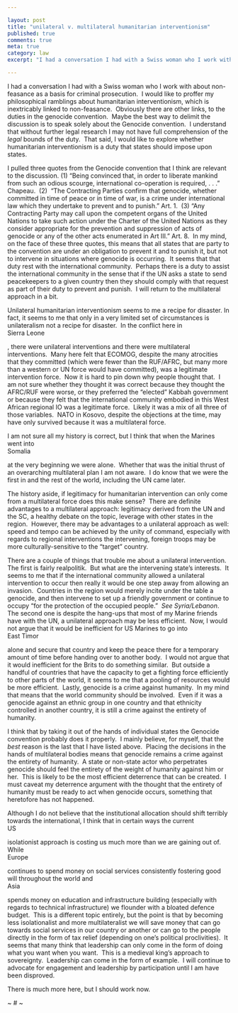 ```yaml
---

layout: post
title: "unilateral v. multilateral humanitarian interventionism"
published: true
comments: true
meta: true
category: law
excerpt: "I had a conversation I had with a Swiss woman who I work with about non-feasance as a basis for criminal prosecution.  I would like to proffer my philosophical ramblings about humanitarian interventionism, which is inextricably linked to non-feasance.  Obviously there are other links, to the duties in the genocide convention.  Maybe the best way to delimit the discussion is to speak solely about the Genocide convention.  I understand that without further legal research I may not have full comprehension of the *legal* bounds of the duty.  That said, I would like to explore whether humanitarian interventionism is a duty that states should impose upon states. "

---
```


I had a conversation I had with a Swiss woman who I work with about non-feasance as a basis for criminal prosecution.  I would like to proffer my philosophical ramblings about humanitarian interventionism, which is inextricably linked to non-feasance.  Obviously there are other links, to the duties in the genocide convention.  Maybe the best way to delimit the discussion is to speak solely about the Genocide convention.  I understand that without further legal research I may not have full comprehension of the *legal* bounds of the duty.  That said, I would like to explore whether humanitarian interventionism is a duty that states should impose upon states.  



I pulled three quotes from the Genocide convention that I think are relevant to the discussion.  (1) “Being convinced that, in order to liberate mankind from such an odious scourge, international co-operation is required, . . .” Chapeau.  (2)  “The Contracting Parties confirm that genocide, whether committed in time of peace or in time of war, is a crime under international law which they undertake to prevent and to punish.” Art. 1.  (3) “Any Contracting Party may call upon the competent organs of the United Nations to take such action under the Charter of the United Nations as they consider appropriate for the prevention and suppression of acts of genocide or any of the other acts enumerated in Art III.” Art. 8.  In my mind, on the face of these three quotes, this means that all states that are party to the convention are under an obligation to prevent it and to punish it, but not to intervene in situations where genocide is occurring.  It seems that that duty rest with the international community.  Perhaps there is a duty to assist the international community in the sense that if the UN asks a state to send peacekeepers to a given country then they should comply with that request as part of their duty to prevent and punish.  I will return to the multilateral approach in a bit.



Unilateral humanitarian interventionism seems to me a recipe for disaster.  In fact, it seems to me that only in a very limited set of circumstances is unilateralism not a recipe for disaster.  In the conflict here in  
Sierra Leone

, there were unilateral interventions and there were multilateral interventions.  Many here felt that ECOMOG, despite the many atrocities that they committed (which were fewer than the RUF/AFRC, but many more than a western or UN force would have committed), was a legitimate intervention force.  Now it is hard to pin down why people thought that.  I am not sure whether they thought it was correct because they thought the AFRC/RUF were worse, or they preferred the “elected” Kabbah government or because they felt that the international community embodied in this West African regional IO was a legitimate force.  Likely it was a mix of all three of those variables.  NATO in Kosovo, despite the objections at the time, may have only survived because it was a multilateral force.  



I am not sure all my history is correct, but I think that when the Marines went into  
Somalia

 at the very beginning we were alone.  Whether that was the initial thrust of an overarching multilateral plan I am not aware.  I do know that we were the first in and the rest of the world, including the UN came later.  



The history aside, if legitimacy for humanitarian intervention can only come from a multilateral force does this make sense?  There are definite advantages to a multilateral approach: legitimacy derived from the UN and the SC, a healthy debate on the topic, leverage with other states in the region.  However, there may be advantages to a unilateral approach as well: speed and tempo can be achieved by the unity of command, especially with regards to regional interventions the intervening, foreign troops may be more culturally-sensitive to the “target” country.  



There are a couple of things that trouble me about a unilateral intervention.  The first is fairly realpolitik.  But what are the intervening state’s interests.  It seems to me that if the international community allowed a unilateral intervention to occur then really it would be one step away from allowing an invasion.  Countries in the region would merely incite under the table a genocide, and then intervene to set up a friendly government or continue to occupy “for the protection of the occupied people.”  *See Syria/Lebanon*.  The second one is despite the hang-ups that most of my Marine friends have with the UN, a unilateral approach may be less efficient.  Now, I would not argue that it would be inefficient for US Marines to go into  
East Timor

 alone and secure that country and keep the peace there for a temporary amount of time before handing over to another body.  I would not argue that it would inefficient for the Brits to do something similar.  But outside a handful of countries that have the capacity to get a fighting force efficiently to other parts of the world, it seems to me that a pooling of resources would be more efficient.  Lastly, genocide is a crime against humanity.  In my mind that means that the world community should be involved.  Even if it was a genocide against an ethnic group in one country and that ethnicity controlled in another country, it is still a crime against the entirety of humanity.  



I think that by taking it out of the hands of individual states the Genocide convention probably does it properly.  I mainly believe, for myself, that the *best* reason is the last that I have listed above.  Placing the decisions in the hands of multilateral bodies means that genocide remains a crime against the entirety of humanity.  A state or non-state actor who perpetrates genocide should feel the entirety of the weight of humanity against him or her.  This is likely to be the most efficient deterrence that can be created.  I must caveat my deterrence argument with the thought that the entirety of humanity must be ready to act when genocide occurs, something that heretofore has not happened.  



Although I do not believe that the institutional allocation should shift terribly towards the international, I think that in certain ways the current  
US

 isolationist approach is costing us much more than we are gaining out of.  While  
Europe

 continues to spend money on social services consistently fostering good will throughout the world and  
Asia

 spends money on education and infrastructure building (especially with regards to technical infrastructure) we flounder with a bloated defence budget.  This is a different topic entirely, but the point is that by becoming less isolationalist and more multilateralist we will save money that can go towards social services in our country or another or can go to the people directly in the form of tax relief (depending on one’s political proclivities).  It seems that many think that leadership can only come in the form of doing what you want when you want.  This is a medieval king’s approach to sovereignty.  Leadership can come in the form of example.  I will continue to advocate for engagement and leadership by participation until I am have been disproved.



There is much more here, but I should work now.



~ # ~